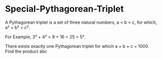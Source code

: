 # Special-Pythagorean-Triplet


A Pythagorean triplet is a set of three natural numbers, a < b < c, for which, a² + b² = c².

For Example, 3² + 4² = 9 + 16 = 25 = 5².

There exists exactly one Pythagorean triplet for which a + b + c = 1000.
Find the product abc
